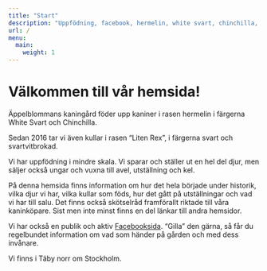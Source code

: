 ```yaml
---
title: "Start"
description: "Uppfödning, facebook, hermelin, white svart, chinchilla, Täby"
url: /
menu:
  main:
    weight: 1
---
```


# Välkommen till vår hemsida!

Äppelblommans kaningård föder upp kaniner i rasen hermelin i färgerna White Svart och Chinchilla.

Sedan 2016 tar vi även kullar i rasen “Liten Rex”, i färgerna svart och svartvitbrokad.

Vi har uppfödning i mindre skala. Vi sparar och ställer ut en hel del djur, men säljer också ungar och vuxna till avel, utställning och kel.

På denna hemsida finns information om hur det hela började under historik, vilka djur vi har, vilka kullar som föds, hur det gått på utställningar och vad vi har till salu. Det finns också skötselråd framförallt riktade till våra kaninköpare. Sist men inte minst finns en del länkar till andra hemsidor.

Vi har också en publik och aktiv [Facebooksida](https://www.facebook.com/pages/%C3%84ppelblommans-kaning%C3%A5rd/239997602822650). “Gilla” den gärna, så får du regelbundet information om vad som händer på gården och med dess invånare.

Vi finns i Täby norr om Stockholm.
